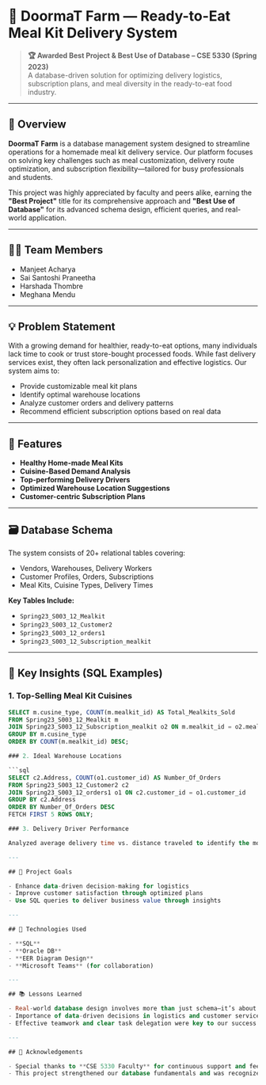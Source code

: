 # 🥗 DoormaT Farm — Ready-to-Eat Meal Kit Delivery System

> **🏆 Awarded Best Project & Best Use of Database – CSE 5330 (Spring 2023)**  
> A database-driven solution for optimizing delivery logistics, subscription plans, and meal diversity in the ready-to-eat food industry.

---

## 📌 Overview

**DoormaT Farm** is a database management system designed to streamline operations for a homemade meal kit delivery service. Our platform focuses on solving key challenges such as meal customization, delivery route optimization, and subscription flexibility—tailored for busy professionals and students.

This project was highly appreciated by faculty and peers alike, earning the **"Best Project"** title for its comprehensive approach and **"Best Use of Database"** for its advanced schema design, efficient queries, and real-world application.

---

## 👩‍💻 Team Members

- Manjeet Acharya  
- Sai Santoshi Praneetha  
- Harshada Thombre  
- Meghana Mendu

---

## 💡 Problem Statement

With a growing demand for healthier, ready-to-eat options, many individuals lack time to cook or trust store-bought processed foods. While fast delivery services exist, they often lack personalization and effective logistics. Our system aims to:

- Provide customizable meal kit plans  
- Identify optimal warehouse locations  
- Analyze customer orders and delivery patterns  
- Recommend efficient subscription options based on real data

---

## 🧩 Features

- **Healthy Home-made Meal Kits**  
- **Cuisine-Based Demand Analysis**  
- **Top-performing Delivery Drivers**  
- **Optimized Warehouse Location Suggestions**  
- **Customer-centric Subscription Plans**

---

## 🗃️ Database Schema

The system consists of 20+ relational tables covering:

- Vendors, Warehouses, Delivery Workers  
- Customer Profiles, Orders, Subscriptions  
- Meal Kits, Cuisine Types, Delivery Times

**Key Tables Include:**

- `Spring23_S003_12_Mealkit`  
- `Spring23_S003_12_Customer2`  
- `Spring23_S003_12_orders1`  
- `Spring23_S003_12_Subscription_mealkit`  

---

## 🧠 Key Insights (SQL Examples)

### 1. Top-Selling Meal Kit Cuisines

```sql
SELECT m.cusine_type, COUNT(m.mealkit_id) AS Total_Mealkits_Sold
FROM Spring23_S003_12_Mealkit m
JOIN Spring23_S003_12_Subscription_mealkit o2 ON m.mealkit_id = o2.mealkit_id
GROUP BY m.cusine_type
ORDER BY COUNT(m.mealkit_id) DESC;

### 2. Ideal Warehouse Locations

```sql
SELECT c2.Address, COUNT(o1.customer_id) AS Number_Of_Orders
FROM Spring23_S003_12_Customer2 c2
JOIN Spring23_S003_12_orders1 o1 ON c2.customer_id = o1.customer_id
GROUP BY c2.Address
ORDER BY Number_Of_Orders DESC
FETCH FIRST 5 ROWS ONLY;

### 3. Delivery Driver Performance

Analyzed average delivery time vs. distance traveled to identify the most and least efficient drivers.

---

## 🎯 Project Goals

- Enhance data-driven decision-making for logistics  
- Improve customer satisfaction through optimized plans  
- Use SQL queries to deliver business value through insights  

---

## 🧪 Technologies Used

- **SQL**  
- **Oracle DB**  
- **EER Diagram Design**  
- **Microsoft Teams** (for collaboration)

---

## 📚 Lessons Learned

- Real-world database design involves more than just schema—it’s about aligning data with business goals  
- Importance of data-driven decisions in logistics and customer service  
- Effective teamwork and clear task delegation were key to our success  

---

## 🙌 Acknowledgements

- Special thanks to **CSE 5330 Faculty** for continuous support and feedback  
- This project strengthened our database fundamentals and was recognized for its **technical depth** and **business relevance**
